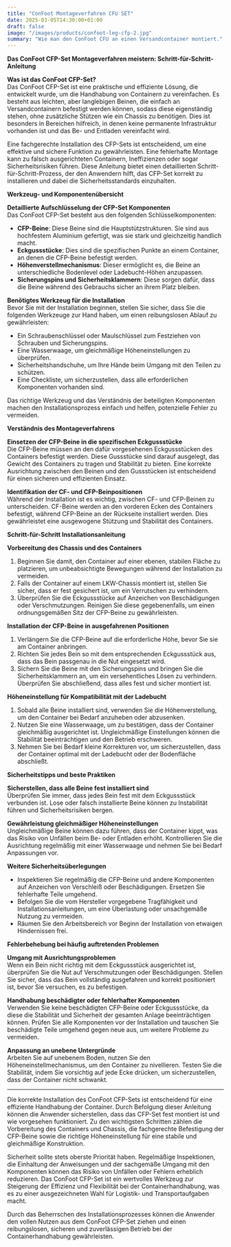 ```yaml
---
title: "ConFoot Montageverfahren CFU SET"
date: 2025-03-05T14:30:00+01:00
draft: false
image: "/images/products/confoot-leg-cfp-2.jpg"
summary: "Wie man den ConFoot CFU an einen Versandcontainer montiert."
---
```


**Das ConFoot CFP-Set Montageverfahren meistern: Schritt-für-Schritt-Anleitung**  

**Was ist das ConFoot CFP-Set?**  
Das ConFoot CFP-Set ist eine praktische und effiziente Lösung, die entwickelt wurde, um die Handhabung von Containern zu vereinfachen. Es besteht aus leichten, aber langlebigen Beinen, die einfach an Versandcontainern befestigt werden können, sodass diese eigenständig stehen, ohne zusätzliche Stützen wie ein Chassis zu benötigen. Dies ist besonders in Bereichen hilfreich, in denen keine permanente Infrastruktur vorhanden ist und das Be- und Entladen vereinfacht wird.  

Eine fachgerechte Installation des CFP-Sets ist entscheidend, um eine effektive und sichere Funktion zu gewährleisten. Eine fehlerhafte Montage kann zu falsch ausgerichteten Containern, Ineffizienzen oder sogar Sicherheitsrisiken führen. Diese Anleitung bietet einen detaillierten Schritt-für-Schritt-Prozess, der den Anwendern hilft, das CFP-Set korrekt zu installieren und dabei die Sicherheitsstandards einzuhalten.  


**Werkzeug- und Komponentenübersicht**  

**Detaillierte Aufschlüsselung der CFP-Set Komponenten**  
Das ConFoot CFP-Set besteht aus den folgenden Schlüsselkomponenten:  
- **CFP-Beine**: Diese Beine sind die Hauptstützstrukturen. Sie sind aus hochfestem Aluminium gefertigt, was sie stark und gleichzeitig handlich macht.  
- **Eckgussstücke**: Dies sind die spezifischen Punkte an einem Container, an denen die CFP-Beine befestigt werden.  
- **Höhenverstellmechanismus**: Dieser ermöglicht es, die Beine an unterschiedliche Bodenlevel oder Ladebucht-Höhen anzupassen.  
- **Sicherungspins und Sicherheitsklammern**: Diese sorgen dafür, dass die Beine während des Gebrauchs sicher an ihrem Platz bleiben.  

**Benötigtes Werkzeug für die Installation**  
Bevor Sie mit der Installation beginnen, stellen Sie sicher, dass Sie die folgenden Werkzeuge zur Hand haben, um einen reibungslosen Ablauf zu gewährleisten:  
- Ein Schraubenschlüssel oder Maulschlüssel zum Festziehen von Schrauben und Sicherungspins.  
- Eine Wasserwaage, um gleichmäßige Höheneinstellungen zu überprüfen.  
- Sicherheitshandschuhe, um Ihre Hände beim Umgang mit den Teilen zu schützen.  
- Eine Checkliste, um sicherzustellen, dass alle erforderlichen Komponenten vorhanden sind.  

Das richtige Werkzeug und das Verständnis der beteiligten Komponenten machen den Installationsprozess einfach und helfen, potenzielle Fehler zu vermeiden.  


**Verständnis des Montageverfahrens**  

**Einsetzen der CFP-Beine in die spezifischen Eckgussstücke**  
Die CFP-Beine müssen an den dafür vorgesehenen Eckgussstücken des Containers befestigt werden. Diese Gussstücke sind darauf ausgelegt, das Gewicht des Containers zu tragen und Stabilität zu bieten. Eine korrekte Ausrichtung zwischen den Beinen und den Gussstücken ist entscheidend für einen sicheren und effizienten Einsatz.  

**Identifikation der CF- und CFP-Beinpositionen**  
Während der Installation ist es wichtig, zwischen CF- und CFP-Beinen zu unterscheiden. CF-Beine werden an den vorderen Ecken des Containers befestigt, während CFP-Beine an der Rückseite installiert werden. Dies gewährleistet eine ausgewogene Stützung und Stabilität des Containers.  


**Schritt-für-Schritt Installationsanleitung**  

**Vorbereitung des Chassis und des Containers**  
1. Beginnen Sie damit, den Container auf einer ebenen, stabilen Fläche zu platzieren, um unbeabsichtigte Bewegungen während der Installation zu vermeiden.  
2. Falls der Container auf einem LKW-Chassis montiert ist, stellen Sie sicher, dass er fest gesichert ist, um ein Verrutschen zu verhindern.  
3. Überprüfen Sie die Eckgussstücke auf Anzeichen von Beschädigungen oder Verschmutzungen. Reinigen Sie diese gegebenenfalls, um einen ordnungsgemäßen Sitz der CFP-Beine zu gewährleisten.  

**Installation der CFP-Beine in ausgefahrenen Positionen**  
1. Verlängern Sie die CFP-Beine auf die erforderliche Höhe, bevor Sie sie am Container anbringen.  
2. Richten Sie jedes Bein so mit dem entsprechenden Eckgussstück aus, dass das Bein passgenau in die Nut eingesetzt wird.  
3. Sichern Sie die Beine mit den Sicherungspins und bringen Sie die Sicherheitsklammern an, um ein versehentliches Lösen zu verhindern. Überprüfen Sie abschließend, dass alles fest und sicher montiert ist.  

**Höheneinstellung für Kompatibilität mit der Ladebucht**  
1. Sobald alle Beine installiert sind, verwenden Sie die Höhenverstellung, um den Container bei Bedarf anzuheben oder abzusenken.  
2. Nutzen Sie eine Wasserwaage, um zu bestätigen, dass der Container gleichmäßig ausgerichtet ist. Ungleichmäßige Einstellungen können die Stabilität beeinträchtigen und den Betrieb erschweren.  
3. Nehmen Sie bei Bedarf kleine Korrekturen vor, um sicherzustellen, dass der Container optimal mit der Ladebucht oder der Bodenfläche abschließt.  


**Sicherheitstipps und beste Praktiken**  

**Sicherstellen, dass alle Beine fest installiert sind**  
Überprüfen Sie immer, dass jedes Bein fest mit dem Eckgussstück verbunden ist. Lose oder falsch installierte Beine können zu Instabilität führen und Sicherheitsrisiken bergen.  

**Gewährleistung gleichmäßiger Höheneinstellungen**  
Ungleichmäßige Beine können dazu führen, dass der Container kippt, was das Risiko von Unfällen beim Be- oder Entladen erhöht. Kontrollieren Sie die Ausrichtung regelmäßig mit einer Wasserwaage und nehmen Sie bei Bedarf Anpassungen vor.  

**Weitere Sicherheitsüberlegungen**  
- Inspektieren Sie regelmäßig die CFP-Beine und andere Komponenten auf Anzeichen von Verschleiß oder Beschädigungen. Ersetzen Sie fehlerhafte Teile umgehend.  
- Befolgen Sie die vom Hersteller vorgegebene Tragfähigkeit und Installationsanleitungen, um eine Überlastung oder unsachgemäße Nutzung zu vermeiden.  
- Räumen Sie den Arbeitsbereich vor Beginn der Installation von etwaigen Hindernissen frei.  


**Fehlerbehebung bei häufig auftretenden Problemen**  

**Umgang mit Ausrichtungsproblemen**  
Wenn ein Bein nicht richtig mit dem Eckgussstück ausgerichtet ist, überprüfen Sie die Nut auf Verschmutzungen oder Beschädigungen. Stellen Sie sicher, dass das Bein vollständig ausgefahren und korrekt positioniert ist, bevor Sie versuchen, es zu befestigen.  

**Handhabung beschädigter oder fehlerhafter Komponenten**  
Verwenden Sie keine beschädigten CFP-Beine oder Eckgussstücke, da diese die Stabilität und Sicherheit der gesamten Anlage beeinträchtigen können. Prüfen Sie alle Komponenten vor der Installation und tauschen Sie beschädigte Teile umgehend gegen neue aus, um weitere Probleme zu vermeiden.  

**Anpassung an unebene Untergründe**  
Arbeiten Sie auf unebenem Boden, nutzen Sie den Höheneinstellmechanismus, um den Container zu nivellieren. Testen Sie die Stabilität, indem Sie vorsichtig auf jede Ecke drücken, um sicherzustellen, dass der Container nicht schwankt.  


---

Die korrekte Installation des ConFoot CFP-Sets ist entscheidend für eine effiziente Handhabung der Container. Durch Befolgung dieser Anleitung können die Anwender sicherstellen, dass das CFP-Set fest montiert ist und wie vorgesehen funktioniert. Zu den wichtigsten Schritten zählen die Vorbereitung des Containers und Chassis, die fachgerechte Befestigung der CFP-Beine sowie die richtige Höheneinstellung für eine stabile und gleichmäßige Konstruktion.  

Sicherheit sollte stets oberste Priorität haben. Regelmäßige Inspektionen, die Einhaltung der Anweisungen und der sachgemäße Umgang mit den Komponenten können das Risiko von Unfällen oder Fehlern erheblich reduzieren. Das ConFoot CFP-Set ist ein wertvolles Werkzeug zur Steigerung der Effizienz und Flexibilität bei der Containerhandhabung, was es zu einer ausgezeichneten Wahl für Logistik- und Transportaufgaben macht.  

Durch das Beherrschen des Installationsprozesses können die Anwender den vollen Nutzen aus dem ConFoot CFP-Set ziehen und einen reibungslosen, sicheren und zuverlässigen Betrieb bei der Containerhandhabung gewährleisten.